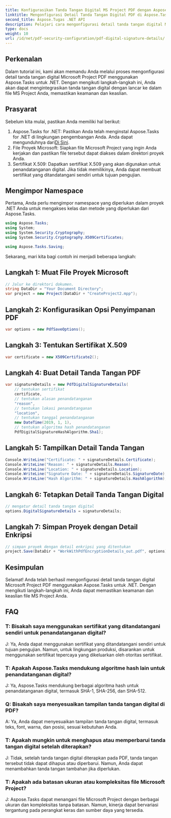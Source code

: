 ```yaml
---
title: Konfigurasikan Tanda Tangan Digital MS Project PDF dengan Aspose.Tasks
linktitle: Mengonfigurasi Detail Tanda Tangan Digital PDF di Aspose.Tasks
second_title: Aspose.Tugas .NET API
description: Pelajari cara mengonfigurasi detail tanda tangan digital Microsoft Project PDF menggunakan Aspose.Tasks untuk .NET. Pastikan keamanan dan keaslian file proyek Anda.
type: docs
weight: 10
url: /id/net/pdf-security-configuration/pdf-digital-signature-details/
---
```

## Perkenalan
Dalam tutorial ini, kami akan memandu Anda melalui proses mengonfigurasi detail tanda tangan digital Microsoft Project PDF menggunakan Aspose.Tasks untuk .NET. Dengan mengikuti langkah-langkah ini, Anda akan dapat mengintegrasikan tanda tangan digital dengan lancar ke dalam file MS Project Anda, memastikan keamanan dan keaslian.
## Prasyarat
Sebelum kita mulai, pastikan Anda memiliki hal berikut:
1.  Aspose.Tasks for .NET: Pastikan Anda telah menginstal Aspose.Tasks for .NET di lingkungan pengembangan Anda. Anda dapat mengunduhnya dari[Di Sini](https://releases.aspose.com/tasks/net/).
2. File Proyek Microsoft: Siapkan file Microsoft Project yang ingin Anda kerjakan dan pastikan file tersebut dapat diakses dalam direktori proyek Anda.
3. Sertifikat X.509: Dapatkan sertifikat X.509 yang akan digunakan untuk penandatanganan digital. Jika tidak memilikinya, Anda dapat membuat sertifikat yang ditandatangani sendiri untuk tujuan pengujian.
## Mengimpor Namespace
Pertama, Anda perlu mengimpor namespace yang diperlukan dalam proyek .NET Anda untuk mengakses kelas dan metode yang diperlukan dari Aspose.Tasks.
```csharp
using Aspose.Tasks;
using System;
using System.Security.Cryptography;
using System.Security.Cryptography.X509Certificates;

using Aspose.Tasks.Saving;
```
Sekarang, mari kita bagi contoh ini menjadi beberapa langkah:
## Langkah 1: Muat File Proyek Microsoft
```csharp
// Jalur ke direktori dokumen.
string DataDir = "Your Document Directory";
var project = new Project(DataDir + "CreateProject2.mpp");
```
## Langkah 2: Konfigurasikan Opsi Penyimpanan PDF
```csharp
var options = new PdfSaveOptions();
```
## Langkah 3: Tentukan Sertifikat X.509
```csharp
var certificate = new X509Certificate2();
```
## Langkah 4: Buat Detail Tanda Tangan PDF
```csharp
var signatureDetails = new PdfDigitalSignatureDetails(
    // tentukan sertifikat
    certificate,
    // tentukan alasan penandatanganan
    "reason",
    // tentukan lokasi penandatanganan
    "location",
    // tentukan tanggal penandatanganan
    new DateTime(2019, 1, 1),
    // tentukan algoritma hash penandatanganan
    PdfDigitalSignatureHashAlgorithm.Sha1);
```
## Langkah 5: Tampilkan Detail Tanda Tangan
```csharp
Console.WriteLine("Certificate: " + signatureDetails.Certificate);
Console.WriteLine("Reason: " + signatureDetails.Reason);
Console.WriteLine("Location: " + signatureDetails.Location);
Console.WriteLine("Signature Date: " + signatureDetails.SignatureDate);
Console.WriteLine("Hash Algorithm: " + signatureDetails.HashAlgorithm);
```
## Langkah 6: Tetapkan Detail Tanda Tangan Digital
```csharp
// mengatur detail tanda tangan digital
options.DigitalSignatureDetails = signatureDetails;
```
## Langkah 7: Simpan Proyek dengan Detail Enkripsi
```csharp
// simpan proyek dengan detail enkripsi yang ditentukan
project.Save(DataDir + "WorkWithPdfEncryptionDetails_out.pdf", options);
```
## Kesimpulan
Selamat! Anda telah berhasil mengonfigurasi detail tanda tangan digital Microsoft Project PDF menggunakan Aspose.Tasks untuk .NET. Dengan mengikuti langkah-langkah ini, Anda dapat memastikan keamanan dan keaslian file MS Project Anda.
## FAQ
### T: Bisakah saya menggunakan sertifikat yang ditandatangani sendiri untuk penandatanganan digital?
J: Ya, Anda dapat menggunakan sertifikat yang ditandatangani sendiri untuk tujuan pengujian. Namun, untuk lingkungan produksi, disarankan untuk menggunakan sertifikat tepercaya yang dikeluarkan oleh otoritas sertifikat.
### T: Apakah Aspose.Tasks mendukung algoritme hash lain untuk penandatanganan digital?
J: Ya, Aspose.Tasks mendukung berbagai algoritma hash untuk penandatanganan digital, termasuk SHA-1, SHA-256, dan SHA-512.
### Q: Bisakah saya menyesuaikan tampilan tanda tangan digital di PDF?
A: Ya, Anda dapat menyesuaikan tampilan tanda tangan digital, termasuk teks, font, warna, dan posisi, sesuai kebutuhan Anda.
### T: Apakah mungkin untuk menghapus atau memperbarui tanda tangan digital setelah diterapkan?
J: Tidak, setelah tanda tangan digital diterapkan pada PDF, tanda tangan tersebut tidak dapat dihapus atau diperbarui. Namun, Anda dapat menambahkan tanda tangan tambahan jika diperlukan.
### T: Apakah ada batasan ukuran atau kompleksitas file Microsoft Project?
J: Aspose.Tasks dapat menangani file Microsoft Project dengan berbagai ukuran dan kompleksitas tanpa batasan. Namun, kinerja dapat bervariasi tergantung pada perangkat keras dan sumber daya yang tersedia.